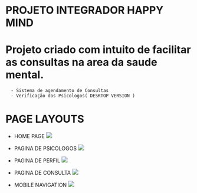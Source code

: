 # PROJETO INTEGRADOR HAPPY MIND
 
 # Projeto criado com intuito de facilitar as consultas na area da saude mental.
      - Sistema de agendamento de Consultas
      - Verificação dos Psicologos( DESKTOP VERSION )
      
      
# PAGE LAYOUTS 

  - HOME PAGE
![](./Happy-Mind/images/mobile-layout-hp.png)

  - PAGINA DE PSICOLOGOS
![](./Happy-Mind/images/mobile-layout-psicologos-hp.png)

  - PAGINA DE PERFIL
![](./Happy-Mind/images/mobile-layout-perfil-hp.png)

  - PAGINA DE CONSULTA
![](./Happy-Mind/images/mobile-layout-cadConsulta-pg.png)

  - MOBILE NAVIGATION 
![](./Happy-Mind/images/mobile-opened.png)
